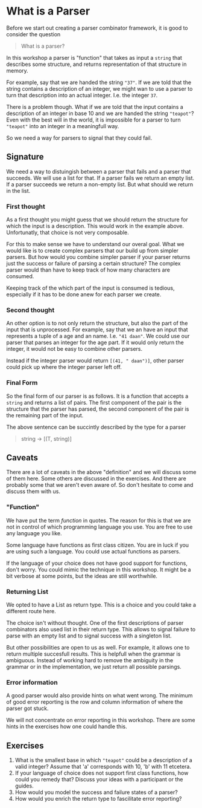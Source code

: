 # What is a Parser
Before we start out creating a parser combinator framework, it is good to consider the question

> What is a parser?

In this workshop a parser is "function" that takes as input a `string` that describes some structure, and returns representation of that structure in memory.

For example, say that we are handed the string `"37"`. If we are told that the string contains a description of an integer, we might wan to use a parser to turn that description into an actual integer. I.e. the integer `37`.

There is a problem though. What if we are told that the input contains a description of an integer in base 10 and we are handed the string `"teapot"`? Even with the best will in the world, it is impossible for a parser to turn `"teapot"` into an integer in a meaningfull way.

So we need a way for parsers to signal that they could fail.

## Signature
We need a way to distuingish between a parser that fails and a parser that succeeds. We will use a list for that. If a parser fails we return an empty list. If a parser succeeds we return a non-empty list. But what should we return in the list.

### First thought
As a first thought you might guess that we should return the structure for which the input is a description. This would work in the example above. Unfortunatly, that choice is not very composable.

For this to make sense we have to understand our overal goal. What we would like is to create complex parsers that our build up from simpler parsers. But how would you combine simpler parser if your parser returns just the success or failure of parsing a certain structure? The complex parser would than have to keep track of how many characters are consumed.

Keeping track of the which part of the input is consumed is tedious, especially if it has to be done anew for each parser we create.

### Second thought
An other option is to not only return the structure, but also the part of the input that is unprocessed. For example, say that we an have an input that represents a tuple of a age and an name. I.e. `"41 daan"`. We could use our parser that parses an integer for the age part. If it would only return the integer, it would not be easy to combine other parsers.

Instead if the integer parser would return `[(41, " daan")]`, other parser could pick up where the integer parser left off.

### Final Form
So the final form of our parser is as follows. It is a function that accepts a `string` and returns a list of pairs. The first component of the pair is the structure that the parser has parsed, the second component of the pair is the remaining part of the input.

The above sentence can be succintly described by the type for a parser

> string -> [(T, string)]

## Caveats
There are a lot of caveats in the above "definition" and we will discuss some of them here. Some others are discussed in the exercises. And there are probably some that we aren't even aware of. So don't hesitate to come and discuss them with us.

### "Function"
We have put the term *function* in quotes. The reason for this is that we are not in control of which programming language you use. You are free to use any language you like.

Some language have functions as first class citizen. You are in luck if you are using such a language. You could use actual functions as parsers.

If the language of your choice does not have good support for functions, don't worry. You could mimic the technique in this workshop. It might be a bit verbose at some points, but the ideas are still worthwhile.

### Returning List
We opted to have a List as return type. This is a choice and you could take a different route here.

The choice isn't without thought. One of the first descriptions of parser combinators also used list in their return type. This allows to signal failure to parse with an empty list and to signal success with a singleton list.

But other possibilities are open to us as well. For example, it allows one to return multiple succesfull results. This is helpfull when the grammar is ambiguous. Instead of working hard to remove the ambiguity in the grammar or in the implementation, we just return all possible parsings.

### Error information
A good parser would also provide hints on what went wrong. The minimum of good error reporting is the row and column information of where the parser got stuck.

We will not concentrate on error reporting in this workshop. There are some hints in the exercises how one could handle this.

## Exercises
1. What is the smallest base in which `"teapot"` could be a description of a valid integer? Assume that 'a' corresponds with 10, 'b' with 11 etcetera.
2. If your language of choice does not support first class functions, how could you remedy that? Discuss your ideas with a participant or the guides.
3. How would you model the success and failure states of a parser?
4. How would you enrich the return type to fascilitate error reporting?